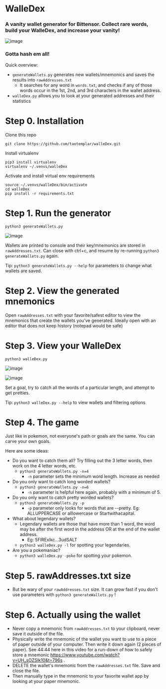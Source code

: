 # WalleDex
### A vanity wallet generator for Bittensor.  Collect rare words, build your WalleDex, and increase your vanity!

![image](https://github.com/user-attachments/assets/f5d2b82c-50d4-4c3b-9cd5-e8a85c54bd78)



### Gotta hash em all!

Quick overview: 
- `generateWallets.py` generates new wallets/mnemonics and saves the results into `rawAddresses.txt`
  - It searches for any word in `words.txt`, and checks if any of those words occur in the 1st, 2nd, and 3rd characters in the wallet address.
- `walleDex.py` allows you to look at your generated addresses and their statistics

# Step 0. Installation
Clone this repo

```
git clone https://github.com/taotemplar/walleDex.git
```

Install virtualenv

```
pip3 install virtualenv
virtualenv ~/.venvs/walleDex
```

Activate and install virtual env requirements

```
source ~/.venvs/walleDex/bin/activate
cd walleDex
pip install -r requirements.txt
```



# Step 1. Run the generator

```
python3 generateWallets.py
```

![image](https://github.com/user-attachments/assets/de890bbd-5056-4ab0-913a-57c69d8a91a9)


Wallets are printed to console and their key/mnemonics are stored in `rawAddresses.txt`.  Can close with ctrl+c, and resume by re-running `python3 generateWallets.py` again.

Tip: `python3 generateWallets.py --help` for parameters to change what wallets are saved.


# Step 2. View the generated mnemonics

Open `rawAddresses.txt` with your favorite/safest editor to view the mnemonics that create the wallets you've generated.  Ideally open with an editor that does not keep history (notepad would be safe)

# Step 3. View your WalleDex

```
python3 walleDex.py
```

![image](https://github.com/user-attachments/assets/96cb2e75-3353-48d9-ba06-5dbd72634247)

![image](https://github.com/user-attachments/assets/2553c4be-4fa8-437e-9a47-0bb6c78ee132)

Set a goal, try to catch all the words of a particular length, and attempt to get pretties.

Tip: `python3 walleDex.py --help` to view wallets and filtering options

# Step 4. The game

Just like in pokemon, not everyone's path or goals are the same.  You can carve your own goals.

Here are some ideas:

* Do you want to catch them all?  Try filling out the 3 letter words, then work on the 4 letter words, etc.
  * `python3 generateWallets.py -n=4`
    * `-n` parameter sets the minimum word length.  Increase as needed
* Do you only want to catch long worded wallets?
  * `python3 generateWallets.py -n=6`
    * `-n` parameter is helpful here again, probably with a minimum of 5.
* Do you only want to catch pretty worded wallets?
  * `python3 generateWallets.py -p`
    * `-p` parameter only looks for words that are --pretty.  Eg: ALLUPPERCASE or alllowercase or Startwithacapital.
* What about legendary wallets?
  * Legendary wallets are those that have more than 1 word, the word may be after the first word in the address OR at the end of the wallet address.
    * Eg: 5FIRExlkc...3udSALT
  * `python3 walleDex.py -l` for spotting your legendaries.
* Are you a pokemaniac?
  * `python3 walleDex.py -poke` for spotting your pokemon.

# Step 5. rawAddresses.txt size
* But be wary of your `rawAddresses.txt` size.  It can grow fast if you don't use parameters with `python3 generateWallets.py` !

# Step 6. Actually using the wallet
* Never copy a mnemonic from `rawAddresses.txt` to your clipboard, never save it outside of the file.
* Physically write the mnemonic of the wallet you want to use to a piece of paper outside of your computer.  Then write it down again (2 pieces of paper).  See 44:44 here in this video for a run-down of how to safely store a mnemonic https://www.youtube.com/watch?v=UH_sOZSIk10&t=796s .
* DELETE the wallet's mnemonic from the `rawAddresses.txt` file.  Save and close the file.
* Then manually type in the mnemonic to your favorite wallet app by looking at your paper mnemonic.


